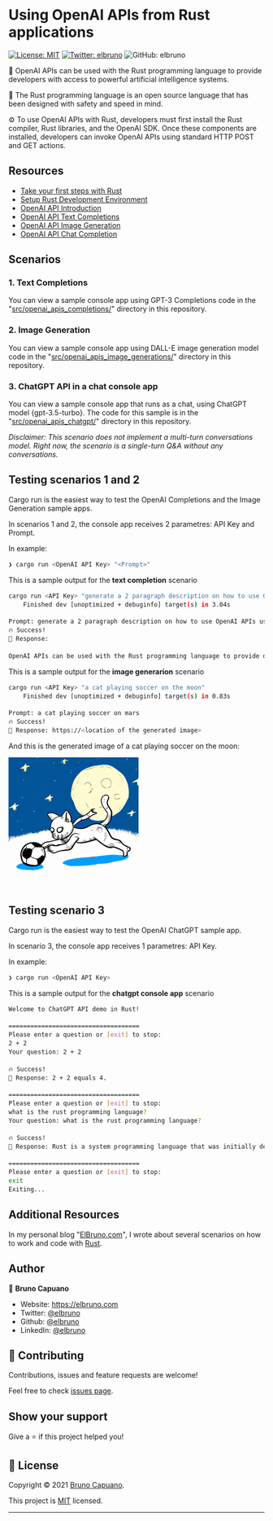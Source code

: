 # Using OpenAI APIs from Rust applications

[![License: MIT](https://img.shields.io/badge/License-MIT-yellow.svg)](/LICENSE)
[![Twitter: elbruno](https://img.shields.io/twitter/follow/elbruno.svg?style=social)](https://twitter.com/kartben)
![GitHub: elbruno](https://img.shields.io/github/followers/elbruno?style=social)

🧠 OpenAI APIs can be used with the Rust programming language to provide developers with access to powerful artificial intelligence systems. 

🦀 The Rust programming language is an open source language that has been designed with safety and speed in mind. 

⚙️ To use OpenAI APIs with Rust, developers must first install the Rust compiler, Rust libraries, and the OpenAI SDK. Once these components are installed, developers can invoke OpenAI APIs using standard HTTP POST and GET actions.

## Resources
- [Take your first steps with Rust](https://learn.microsoft.com/training/paths/rust-first-steps/)
- [Setup Rust Development Environment](https://learn.microsoft.com/training/modules/rust-set-up-environment/)
- [OpenAI API Introduction](https://platform.openai.com/docs/introduction)
- [OpenAI API Text Completions](https://platform.openai.com/docs/guides/completion)
- [OpenAI API Image Generation](https://platform.openai.com/docs/guides/images)
- [OpenAI API Chat Completion](https://platform.openai.com/docs/guides/chat)

 
## Scenarios

### 1. Text Completions

You can view a sample console app using GPT-3 Completions code in the "[src/openai_apis_completions/](src/openai_apis_completions/)" directory in this repository.

### 2. Image Generation

You can view a sample console app using DALL-E image generation model code in the "[src/openai_apis_image_generations/](src/openai_apis_image_generations/)" directory in this repository.

### 3. ChatGPT API in a chat console app

You can view a sample console app that runs as a chat, using ChatGPT model {gpt-3.5-turbo}. The code for this sample is in the "[src/openai_apis_chatgpt/](src/openai_apis_chatgpt/)" directory in this repository.

_Disclaimer: This scenario does not implement a multi-turn conversations model. Right now, the scenario is a single-turn Q&A without any conversations._

## Testing scenarios 1 and 2

Cargo run is the easiest way to test the OpenAI Completions and the Image Generation sample apps. 

In scenarios 1 and 2, the console app receives 2 parametres: API Key and Prompt.

In example:

```bash
❯ cargo run <OpenAI API Key> "<Prompt>"
```

This is a sample output for the **text completion** scenario

```bash
cargo run <API Key> "generate a 2 paragraph description on how to use OpenAI APIs using Rust programming language"
    Finished dev [unoptimized + debuginfo] target(s) in 3.04s
     
Prompt: generate a 2 paragraph description on how to use OpenAI APIs using Rust programming language
🔥 Success!
💬 Response:

OpenAI APIs can be used with the Rust programming language to provide developers with access to powerful artificial intelligence systems. ...
```

This is a sample output for the **image generarion** scenario

```bash
cargo run <API Key> "a cat playing soccer on the moon"
    Finished dev [unoptimized + debuginfo] target(s) in 0.83s
     
Prompt: a cat playing soccer on mars
🔥 Success!
💬 Response: https://<location of the generated image>

```

And this is the generated image of a cat playing soccer on the moon:

![a cat playing soccer on the moon](img/catmoonsoccer.png "a cat playing soccer on the moon")

## Testing scenario 3

Cargo run is the easiest way to test the OpenAI ChatGPT sample app. 

In scenario 3, the console app receives 1 parametres: API Key.

In example:

```bash
❯ cargo run <OpenAI API Key>
```

This is a sample output for the **chatgpt console app** scenario

```bash
Welcome to ChatGPT API demo in Rust!
 
====================================
Please enter a question or [exit] to stop:
2 + 2
Your question: 2 + 2

🔥 Success!
💬 Response: 2 + 2 equals 4.

====================================
Please enter a question or [exit] to stop:
what is the rust programming language?
Your question: what is the rust programming language?

🔥 Success!
💬 Response: Rust is a system programming language that was initially developed by Mozilla in 2010. It is designed to be safe, concurrent, and fast while also being memory efficient. Rust was created to address the challenges of writing secure and scalable system software, by providing modern language features such as ownership, borrowing, and lifetimes, which help to prevent common programming errors such as null pointer dereferencing, data races, and buffer overflows. Rust is open source and has a growing community contributing to its development and adoption.

====================================
Please enter a question or [exit] to stop:
exit
Exiting...
```

## Additional Resources

In my personal blog "[ElBruno.com](https://elbruno.com)", I wrote about several scenarios on how to work and code with [Rust](https://elbruno.com/tag/rust/). 

## Author

👤 **Bruno Capuano**

* Website: https://elbruno.com
* Twitter: [@elbruno](https://twitter.com/elbruno)
* Github: [@elbruno](https://github.com/elbruno)
* LinkedIn: [@elbruno](https://linkedin.com/in/elbruno)

## 🤝 Contributing

Contributions, issues and feature requests are welcome!

Feel free to check [issues page](https://github.com/elbruno/RustOpenAIAPIs/issues).

## Show your support

Give a ⭐️ if this project helped you!


## 📝 License

Copyright &copy; 2021 [Bruno Capuano](https://github.com/elbruno).

This project is [MIT](/LICENSE) licensed.

***
